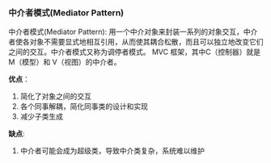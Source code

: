### 中介者模式(Mediator Pattern)

中介者模式(Mediator Pattern): 用一个中介对象来封装一系列的对象交互，中介者使各对象不需要显式地相互引用，从而使其耦合松散，而且可以独立地改变它们之间的交互。中介者模式又称为调停者模式。
MVC 框架，其中C（控制器）就是 M（模型）和 V（视图）的中介者。

**优点**：

1. 简化了对象之间的交互
2. 各个同事解耦，简化同事类的设计和实现
3. 减少子类生成

**缺点**: 

1. 中介者可能会成为超级类，导致中介类复杂，系统难以维护
